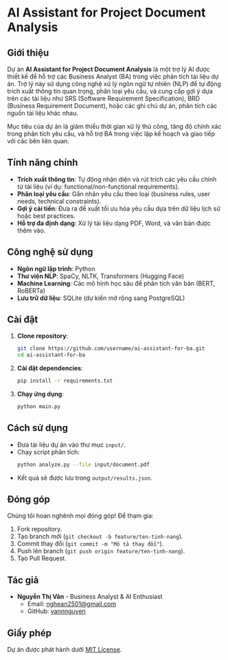 # AI Assistant for Project Document Analysis

## Giới thiệu
Dự án **AI Assistant for Project Document Analysis** là một trợ lý AI được thiết kế để hỗ trợ các Business Analyst (BA) trong việc phân tích tài liệu dự án. Trợ lý này sử dụng công nghệ xử lý ngôn ngữ tự nhiên (NLP) để tự động trích xuất thông tin quan trọng, phân loại yêu cầu, và cung cấp gợi ý dựa trên các tài liệu như SRS (Software Requirement Specification), BRD (Business Requirement Document), hoặc các ghi chú dự án, phân tích các nguồn tài liệu khác nhau.

Mục tiêu của dự án là giảm thiểu thời gian xử lý thủ công, tăng độ chính xác trong phân tích yêu cầu, và hỗ trợ BA trong việc lập kế hoạch và giao tiếp với các bên liên quan.

## Tính năng chính
- **Trích xuất thông tin**: Tự động nhận diện và rút trích các yêu cầu chính từ tài liệu (ví dụ: functional/non-functional requirements).
- **Phân loại yêu cầu**: Gắn nhãn yêu cầu theo loại (business rules, user needs, technical constraints).
- **Gợi ý cải tiến**: Đưa ra đề xuất tối ưu hóa yêu cầu dựa trên dữ liệu lịch sử hoặc best practices.
- **Hỗ trợ đa định dạng**: Xử lý tài liệu dạng PDF, Word, và văn bản được thêm vào.

## Công nghệ sử dụng
- **Ngôn ngữ lập trình**: Python
- **Thư viện NLP**: SpaCy, NLTK, Transformers (Hugging Face)
- **Machine Learning**: Các mô hình học sâu để phân tích văn bản (BERT, RoBERTa)
- **Lưu trữ dữ liệu**: SQLite (dự kiến mở rộng sang PostgreSQL)

## Cài đặt
1. **Clone repository**:
   ```bash
   git clone https://github.com/username/ai-assistant-for-ba.git
   cd ai-assistant-for-ba
   ```
2. **Cài đặt dependencies**:
   ```bash
   pip install -r requirements.txt
   ```
3. **Chạy ứng dụng**:
   ```bash
   python main.py
   ```

## Cách sử dụng
- Đưa tài liệu dự án vào thư mục `input/`.
- Chạy script phân tích:
  ```bash
  python analyze.py --file input/document.pdf
  ```
- Kết quả sẽ được lưu trong `output/results.json`.

## Đóng góp
Chúng tôi hoan nghênh mọi đóng góp! Để tham gia:
1. Fork repository.
2. Tạo branch mới (`git checkout -b feature/ten-tinh-nang`).
3. Commit thay đổi (`git commit -m "Mô tả thay đổi"`).
4. Push lên branch (`git push origin feature/ten-tinh-nang`).
5. Tạo Pull Request.

## Tác giả
- **Nguyễn Thị Vân** - Business Analyst & AI Enthusiast
  - Email: [nghean2501@gmail.com](mailto:nghean2501@gmail.com)
  - GitHub: [vannnguyen](https://github.com/vannnguyen)

## Giấy phép
Dự án được phát hành dưới [MIT License](LICENSE).
